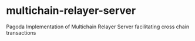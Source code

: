 # multichain-relayer-server
Pagoda Implementation of Multichain Relayer Server facilitating cross chain transactions 
